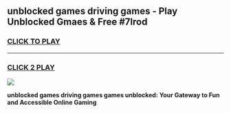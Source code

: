 
## unblocked games driving games - Play Unblocked Gmaes & Free #7lrod
<h3>
<a href="https://news.freeplayer.one?title=unblocked_games_driving_games&ref=24F">CLICK TO PLAY</a></h3>
<hr>

<h3>
<a href="https://news.freeplayer.one?title=unblocked_games_driving_games&ref=24F">CLICK 2 PLAY</a>
  
</h3>

<a href="https://news.freeplayer.one?title=unblocked_games_driving_games&ref=24F/"><img src="https://clearcache.store/games.png"></a>


**unblocked games driving games games unblocked: Your Gateway to Fun and Accessible Online Gaming**
